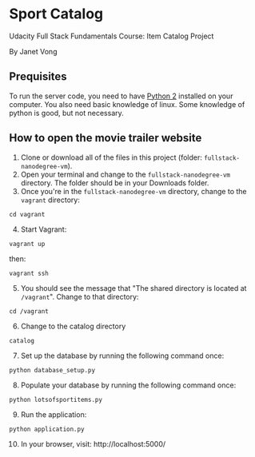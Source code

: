 # Sport Catalog

Udacity Full Stack Fundamentals Course: Item Catalog Project

By Janet Vong

## Prequisites

To run the server code, you need to have [Python 2](https://www.python.org/download/releases/2.7/) installed on your computer. You also need basic knowledge of linux. Some knowledge of python is good, but not necessary.

## How to open the movie trailer website

1. Clone or download all of the files in this project (folder: `fullstack-nanodegree-vm`).
2. Open your terminal and change to the `fullstack-nanodegree-vm` directory. The folder should be in your Downloads folder.
3. Once you're in the `fullstack-nanodegree-vm` directory, change to the `vagrant` directory:

```
cd vagrant
```

4. Start Vagrant:

 ```
 vagrant up
 ```

 then:

 ```
 vagrant ssh
 ```

5. You should see the message that "The shared directory is located at `/vagrant`". Change to that directory:

```
cd /vagrant
```

6. Change to the catalog directory

```
catalog
```

7. Set up the database by running the following command once:

```
python database_setup.py
```

8. Populate your database by running the following command once:

```
python lotsofsportitems.py
```

9. Run the application:

```
python application.py
```

10. In your browser, visit: http://localhost:5000/
